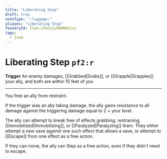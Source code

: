 ```yaml
---
title: "Liberating Step"
draft: true
noteType: ":luggage:"
aliases: "Liberating Step"
foundryId: Item.LFbozzu9HHN0U1vs
tags:
  - Item
---
```


# Liberating Step `pf2:r`

**Trigger** An enemy damages, [[Grabbed|Grabs]], or [[Grapple|Grapples]] your ally, and both are within 15 feet of you

* * *

You free an ally from restraint.

If the trigger was an ally taking damage, the ally gains resistance to all damage against the triggering damage equal to 2 + your level.

The ally can attempt to break free of effects grabbing, restraining, [[Immobilized|Immobilizing]], or [[Paralyzed|Paralyzing]] them. They either attempt a new save against one such effect that allows a save, or attempt to [[Escape]] from one effect as a free action.

If they can move, the ally can Step as a free action, even if they didn't need to escape.


